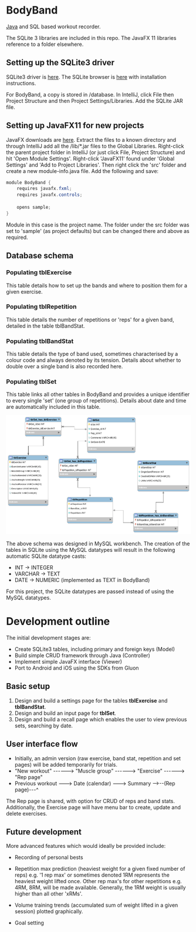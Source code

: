 # BodyBand
[Java](https://www.linuxuprising.com/2019/06/new-oracle-java-11-installer-for-ubuntu.html) and SQL based workout recorder.

The SQLite 3 libraries are included in this repo. The JavaFX 11 libraries reference to a folder elsewhere.

## Setting up the SQLite3 driver

SQLite3 driver is [here](https://bitbucket.org/xerial/sqlite-jdbc/downloads/). The SQLite browser is [here](https://sqlitebrowser.org/) with installation instructions.

For BodyBand, a copy is stored in /database. In IntelliJ, click File then Project Structure and then Project Settings/Libraries. Add the SQLite JAR file.

## Setting up JavaFX11 for new projects

JavaFX downloads are [here](https://gluonhq.com/products/javafx/). Extract the files to a known directory and through IntelliJ add all the /lib/*.jar files to the Global Libraries. Right-click the parent project folder in IntelliJ (or just click File, Project Structure) and hit 'Open Module Settings'. Right-click 'JavaFX11' found under 'Global Settings' and 'Add to Project Libraries'. Then right click the 'src' folder and create a new module-info.java file. Add the following and save:

```java
module BodyBand {
    requires javafx.fxml;
    requires javafx.controls;

    opens sample;
}
```

Module in this case is the project name. The folder under the src folder was set to 'sample' (as project defaults) but can be changed there and above as required.

## Database schema

### Populating tblExercise

This table details how to set up the bands and where to position them for a given exercise.

### Populating tblRepetition

This table details the number of repetitions or 'reps' for a given band, detailed in the table tblBandStat.

### Populating tblBandStat

This table details the type of band used, sometimes characterised by a colour code and always denoted by its tension. Details about whether to double over a single band is also recorded here.

### Populating tblSet

This table links all other tables in BodyBand and provides a unique identifier to every single 'set' (one group of repetitions). Details about date and time are automatically included in this table.

![MySQL workbench schema](./database/Schema.png)

The above schema was designed in MySQL workbench. The creation of the tables in SQLite using the MySQL datatypes will result in the following automatic SQLite datatype casts:

+ INT -> INTEGER
+ VARCHAR -> TEXT
+ DATE -> NUMERIC (implemented as TEXT in BodyBand)

For this project, the SQLite datatypes are passed instead of using the MySQL datatypes.

# Development outline

The initial development stages are:

+ Create SQLite3 tables, including primary and foreign keys (Model)
+ Build simple CRUD framework through Java (Controller)
+ Implement simple JavaFX interface (Viewer)
+ Port to Android and iOS using the SDKs from Gluon

## Basic setup

1. Design and build a settings page for the tables __tblExercise__ and __tblBandStat__.
2. Design and build an input page for __tblSet__.
3. Design and build a recall page which enables the user to view previous sets, searching by date.

## User interface flow

+ Initially, an admin version (raw exercise, band stat, repetition and set pages) will be added temporarily for trials.
+ "New workout" ------>   "Muscle group" ------>   "Exercise" ------>  "Rep page"
+ Previous workout --->  Date (calendar) --->  Summary -->--(Rep page)---^

The Rep page is shared, with option for CRUD of reps and band stats. Additionally, the Exercise page will have menu bar to create, update and delete exercises.

## Future development

More advanced features which would ideally be provided include:

- Recording of personal bests

- Repetition max prediction (heaviest weight for a given fixed number of reps) e.g. '1 rep max' or sometimes denoted 1RM represents the heaviest weight lifted once. Other rep max's for other repetitions e.g. 4RM, 8RM, will be made available. Generally, the 1RM weight is usually higher than all other 'xRMs'.

- Volume training trends (accumulated sum of weight lifted in a given session) plotted graphically.

- Goal setting
